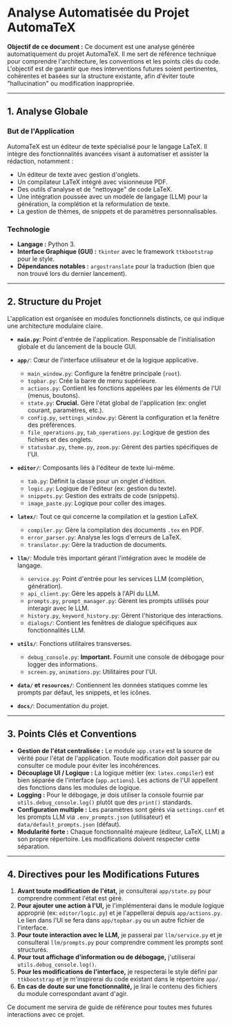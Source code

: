 # Analyse Automatisée du Projet AutomaTeX

**Objectif de ce document :** Ce document est une analyse générée automatiquement du projet AutomaTeX. Il me sert de référence technique pour comprendre l'architecture, les conventions et les points clés du code. L'objectif est de garantir que mes interventions futures soient pertinentes, cohérentes et basées sur la structure existante, afin d'éviter toute "hallucination" ou modification inappropriée.

---

## 1. Analyse Globale

### But de l'Application
AutomaTeX est un éditeur de texte spécialisé pour le langage LaTeX. Il intègre des fonctionnalités avancées visant à automatiser et assister la rédaction, notamment :
- Un éditeur de texte avec gestion d'onglets.
- Un compilateur LaTeX intégré avec visionneuse PDF.
- Des outils d'analyse et de "nettoyage" de code LaTeX.
- Une intégration poussée avec un modèle de langage (LLM) pour la génération, la complétion et la reformulation de texte.
- La gestion de thèmes, de snippets et de paramètres personnalisables.

### Technologie
- **Langage :** Python 3.
- **Interface Graphique (GUI) :** `tkinter` avec le framework `ttkbootstrap` pour le style.
- **Dépendances notables :** `argostranslate` pour la traduction (bien que non trouvé lors du dernier lancement).

---

## 2. Structure du Projet

L'application est organisée en modules fonctionnels distincts, ce qui indique une architecture modulaire claire.

-   **`main.py`**: Point d'entrée de l'application. Responsable de l'initialisation globale et du lancement de la boucle GUI.

-   **`app/`**: Cœur de l'interface utilisateur et de la logique applicative.
    -   `main_window.py`: Configure la fenêtre principale (`root`).
    -   `topbar.py`: Crée la barre de menu supérieure.
    -   `actions.py`: Contient les fonctions appelées par les éléments de l'UI (menus, boutons).
    -   `state.py`: **Crucial.** Gère l'état global de l'application (ex: onglet courant, paramètres, etc.).
    -   `config.py`, `settings_window.py`: Gèrent la configuration et la fenêtre des préférences.
    -   `file_operations.py`, `tab_operations.py`: Logique de gestion des fichiers et des onglets.
    -   `statusbar.py`, `theme.py`, `zoom.py`: Gèrent des parties spécifiques de l'UI.

-   **`editor/`**: Composants liés à l'éditeur de texte lui-même.
    -   `tab.py`: Définit la classe pour un onglet d'édition.
    -   `logic.py`: Logique de l'éditeur (ex: gestion du texte).
    -   `snippets.py`: Gestion des extraits de code (snippets).
    -   `image_paste.py`: Logique pour coller des images.

-   **`latex/`**: Tout ce qui concerne la compilation et la gestion LaTeX.
    -   `compiler.py`: Gère la compilation des documents `.tex` en PDF.
    -   `error_parser.py`: Analyse les logs d'erreurs de LaTeX.
    -   `translator.py`: Gère la traduction de documents.

-   **`llm/`**: Module très important gérant l'intégration avec le modèle de langage.
    -   `service.py`: Point d'entrée pour les services LLM (complétion, génération).
    -   `api_client.py`: Gère les appels à l'API du LLM.
    -   `prompts.py`, `prompt_manager.py`: Gèrent les prompts utilisés pour interagir avec le LLM.
    -   `history.py`, `keyword_history.py`: Gèrent l'historique des interactions.
    -   `dialogs/`: Contient les fenêtres de dialogue spécifiques aux fonctionnalités LLM.

-   **`utils/`**: Fonctions utilitaires transverses.
    -   `debug_console.py`: **Important.** Fournit une console de débogage pour logger des informations.
    -   `screen.py`, `animations.py`: Utilitaires pour l'UI.

-   **`data/` et `resources/`**: Contiennent les données statiques comme les prompts par défaut, les snippets, et les icônes.

-   **`docs/`**: Documentation du projet.

---

## 3. Points Clés et Conventions

-   **Gestion de l'état centralisée :** Le module `app.state` est la source de vérité pour l'état de l'application. Toute modification doit passer par ou consulter ce module pour éviter les incohérences.
-   **Découplage UI / Logique :** La logique métier (ex: `latex.compiler`) est bien séparée de l'interface (`app.actions`). Les actions de l'UI appellent des fonctions dans les modules de logique.
-   **Logging :** Pour le débogage, je dois utiliser la console fournie par `utils.debug_console.log()` plutôt que des `print()` standards.
-   **Configuration multiple :** Les paramètres sont gérés via `settings.conf` et les prompts LLM via `.env_prompts.json` (utilisateur) et `data/default_prompts.json` (défaut).
-   **Modularité forte :** Chaque fonctionnalité majeure (éditeur, LaTeX, LLM) a son propre répertoire. Les modifications doivent respecter cette séparation.

---

## 4. Directives pour les Modifications Futures

1.  **Avant toute modification de l'état,** je consulterai `app/state.py` pour comprendre comment l'état est géré.
2.  **Pour ajouter une action à l'UI,** je l'implémenterai dans le module logique approprié (ex: `editor/logic.py`) et je l'appellerai depuis `app/actions.py`. Le lien dans l'UI se fera dans `app/topbar.py` ou un autre fichier de l'interface.
3.  **Pour toute interaction avec le LLM,** je passerai par `llm/service.py` et je consulterai `llm/prompts.py` pour comprendre comment les prompts sont structurés.
4.  **Pour tout affichage d'information ou de débogage,** j'utiliserai `utils.debug_console.log()`.
5.  **Pour les modifications de l'interface,** je respecterai le style défini par `ttkbootstrap` et je m'inspirerai du code existant dans le répertoire `app/`.
6.  **En cas de doute sur une fonctionnalité,** je lirai le contenu des fichiers du module correspondant avant d'agir.

Ce document me servira de guide de référence pour toutes mes futures interactions avec ce projet.
